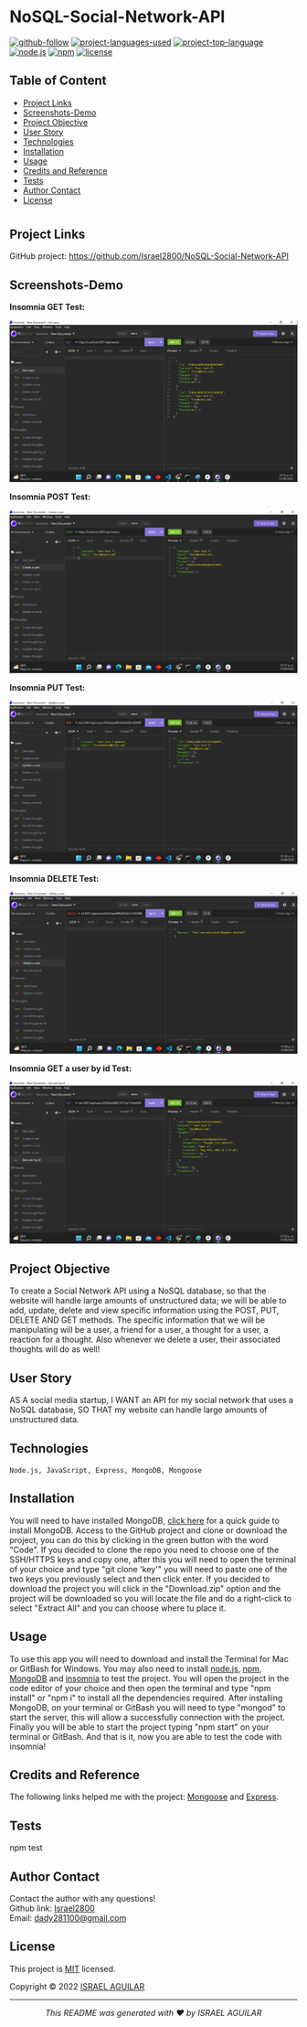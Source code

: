 # NoSQL-Social-Network-API

[![github-follow](https://img.shields.io/github/followers/israel2800?label=Follow&logoColor=blue&style=social)](https://github.com/israel2800)
[![project-languages-used](https://img.shields.io/github/languages/count/israel2800/team-profile-generator-challenge?color=important)](https://github.com/israel2800/NoSQL-Social-Network-API)
[![project-top-language](https://img.shields.io/github/languages/top/israel2800/NoSQL-Social-Network-API?color=orange)](https://github.com/israel2800/NoSQL-Social-Network-API)
[![node.js](https://img.shields.io/node/v/c?color=orange)](https://nodejs.org/en/)
[![npm](https://img.shields.io/npm/v/npm?color=orange&logo=npm)](https://www.npmjs.com/package/inquirer)
[![license](https://img.shields.io/badge/License-MIT-brightgreen.svg)](https://choosealicense.com/licenses/mit/)

## Table of Content
* [ Project Links ](#Project-Links)
* [ Screenshots-Demo ](#Screenshots)
* [ Project Objective ](#Project-Objective)
* [ User Story ](#User-Story)
* [ Technologies ](#Technologies)
* [ Installation ](#Installation)
* [ Usage ](#Usage)
* [ Credits and Reference ](#Credits-and-Reference)
* [ Tests ](#Tests)
* [ Author Contact ](#Author-Contact)
* [ License ](#License)
#

##  Project Links
GitHub project:
https://github.com/Israel2800/NoSQL-Social-Network-API

## Screenshots-Demo

**Insomnia GET Test:**

![Screenshot of the GET method with insomnia.](images/screenshot-1.png)

**Insomnia POST Test:**

![Screenshot of the POST method with insomnia.](images/screenshot-2.png)

**Insomnia PUT Test:**

![Screenshot of the PUT method with insomnia.](images/screenshot-3.png)

**Insomnia DELETE Test:**

![Screenshot of the DELETE method with insomnia.](images/screenshot-4.png)

**Insomnia GET a user by id Test:**

![Screenshot of the GET a user by id method with insomnia.](images/screenshot-5.png)

## Project Objective
To create a Social Network API using a NoSQL database, so that the website will handle large amounts of unstructured data; we will be able to add, update, delete and view specific information using the POST, PUT, DELETE AND GET methods. The specific information that we will be manipulating will be a user, a friend for a user, a thought for a user, a reaction for a thought. Also whenever we delete a user, their associated thoughts will do as well! 

## User Story
AS A social media startup, I WANT an API for my social network that uses a NoSQL database, SO THAT my website can handle large amounts of unstructured data.

## Technologies 
```
Node.js, JavaScript, Express, MongoDB, Mongoose
```

## Installation
You will need to have installed MongoDB, [click here](https://www.mongodb.com/docs/manual/tutorial/install-mongodb-on-windows/) for a quick guide to install MongoDB.
Access to the GitHub project and clone or download the project, you can do this by clicking in the green button with the word "Code". If you decided to clone the repo you need to choose one of the SSH/HTTPS keys and copy one, after this you will need to open the terminal of your choice and type "git clone 'key'" you will need to paste one of the two keys you previously select and then click enter. If you decided to download the project you will click in the "Download.zip" option and the project will be downloaded so you will locate the file and do a right-click to select "Extract All" and you can choose where tu place it.

## Usage 
To use this app you will need to download and install the Terminal for Mac or GitBash for Windows. You may also need to install [node.js](https://nodejs.org/en/), [npm](https://www.npmjs.com/), [MongoDB](https://www.mongodb.com/docs/manual/tutorial/install-mongodb-on-windows/) and [insomnia](https://insomnia.rest/download) to test the project. You will open the project in the code editor of your choice and then open the terminal and type "npm install" or "npm i" to install all the dependencies required. After installing MongoDB, on your terminal or GitBash you will need to type "mongod" to start the server, this will allow a successfully connection with the project. Finally you will be able to start the project typing "npm start" on your terminal or GitBash. And that is it, now you are able to test the code with insomnia!

## Credits and Reference
The following links helped me with the project: [Mongoose](https://www.npmjs.com/package/mongoose) and [Express](https://www.npmjs.com/package/express).

## Tests
npm test

## Author Contact
Contact the author with any questions!<br>
Github link: [Israel2800](https://github.com/israel2800)<br>
Email: dady281100@gmail.com

## License
This project is [MIT](https://choosealicense.com/licenses/mit/) licensed.<br />

Copyright © 2022 [ISRAEL AGUILAR](https://github.com/israel2800)

<hr>
<p align='center'><i>
This README was generated with ❤️ by ISRAEL AGUILAR
</i></p>
